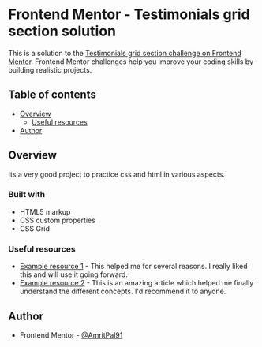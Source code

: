 # Frontend Mentor - Testimonials grid section solution

This is a solution to the [Testimonials grid section challenge on Frontend Mentor](https://www.frontendmentor.io/challenges/testimonials-grid-section-Nnw6J7Un7). Frontend Mentor challenges help you improve your coding skills by building realistic projects.

## Table of contents

- [Overview](#overview)
  - [Useful resources](#useful-resources)
- [Author](#author)

## Overview

Its a very good project to practice css and html in various aspects.

### Built with

- HTML5 markup
- CSS custom properties
- CSS Grid



### Useful resources

- [Example resource 1](https://www.w3schools.com) - This helped me for several reasons. I really liked this  and will use it going forward.
- [Example resource 2](https://www.developer.mozilla.org) - This is an amazing article which helped me finally understand the different concepts. I'd recommend it to anyone.


## Author

- Frontend Mentor - [@AmritPal91](https://www.frontendmentor.io/profile/AmritPal91)
